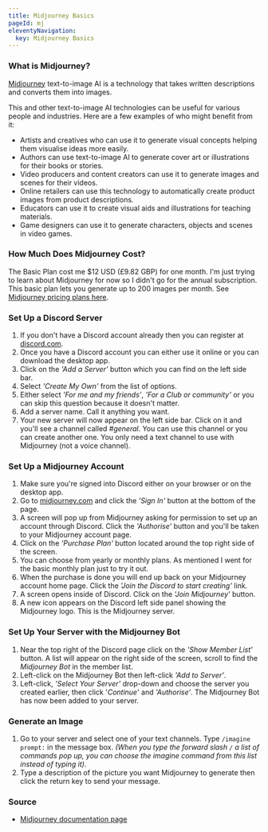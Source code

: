 ```yaml
---
title: Midjourney Basics
pageId: mj
eleventyNavigation:
  key: Midjourney Basics
---
```


### What is Midjourney?

[Midjourney](https://www.midjourney.com/home) text-to-image AI is a technology that takes written descriptions and converts them into images.

This and other text-to-image AI technologies can be useful for various people and industries. Here are a few examples of who might benefit from it:

- Artists and creatives who can use it to generate visual concepts helping them visualise ideas more easily.
- Authors can use text-to-image AI to generate cover art or illustrations for their books or stories.
- Video producers and content creators can use it to generate images and scenes for their videos.
- Online retailers can use this technology to automatically create product images from product descriptions.
- Educators can use it to create visual aids and illustrations for teaching materials.
- Game designers can use it to generate characters, objects and scenes in video games.

### How Much Does Midjourney Cost?

The Basic Plan cost me $12 USD (£9.82 GBP) for one month. I'm just trying to learn about Midjourney for now so I didn't go for the annual subscription. This basic plan lets you generate up to 200 images per month. See [Midjourney pricing plans here](https://docs.midjourney.com/docs/plans).

### Set Up a Discord Server

1. If you don't have a Discord account already then you can register at [discord.com](https://discord.com).
2. Once you have a Discord account you can either use it online or you can download the desktop app.
3. Click on the _'Add a Server'_ button which you can find on the left side bar.
4. Select _'Create My Own'_ from the list of options.
5. Either select _'For me and my friends'_, _'For a Club or community'_ or you can skip this question because it doesn't matter.
6. Add a server name. Call it anything you want.
7. Your new server will now appear on the left side bar. Click on it and you'll see a channel called _#general_. You can use this channel or you can create another one. You only need a text channel to use with Midjourney (not a voice channel).

### Set Up a Midjourney Account

1. Make sure you're signed into Discord either on your browser or on the desktop app.
2. Go to [midjourney.com](https://www.midjourney.com/home) and click the _'Sign In'_ button at the bottom of the page.
3. A screen will pop up from Midjourney asking for permission to set up an account through Discord. Click the _'Authorise'_ button and you'll be taken to your Midjourney account page.
4. Click on the _'Purchase Plan'_ button located around the top right side of the screen.
5. You can choose from yearly or monthly plans. As mentioned I went for the basic monthly plan just to try it out.
6. When the purchase is done you will end up back on your Midjourney account home page. Click the _'Join the Discord to start creating'_ link.
7. A screen opens inside of Discord. Click on the _'Join Midjourney'_ button.
8. A new icon appears on the Discord left side panel showing the Midjourney logo. This is the Midjourney server.

### Set Up Your Server with the Midjourney Bot

1. Near the top right of the Discord page click on the _'Show Member List'_ button. A list will appear on the right side of the screen, scroll to find the _Midjourney Bot_ in the member list.
2. Left-click on the Midjourney Bot then left-click _'Add to Server'_.
3. Left-click, _'Select Your Server'_ drop-down and choose the server you created earlier, then click '_Continue_' and _'Authorise'_. The Midjourney Bot has now been added to your server.

### Generate an Image

1. Go to your server and select one of your text channels. Type `/imagine prompt:` in the message box. _(When you type the forward slash `/` a list of commands pop up, you can choose the imagine command from this list instead of typing it)_.
2. Type a description of the picture you want Midjourney to generate then click the return key to send your message.

### Source

- [Midjourney documentation page](https://docs.midjourney.com/)
